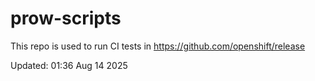 # prow-scripts

This repo is used to run CI tests in https://github.com/openshift/release

Updated: 01:36 Aug 14 2025
